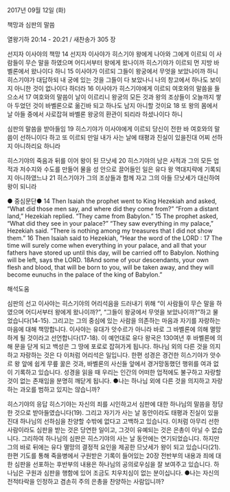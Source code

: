 2017년 09월 12일 (화)

책망과 심판의 말씀



열왕기하 20:14 - 20:21 / 새찬송가 305 장


선지자 이사야의 책망
14 선지자 이사야가 히스기야 왕에게 나아와 그에게 이르되 이 사람들이 무슨 말을 하였으며 어디서부터 왕에게 왔나이까 히스기야가 이르되 먼 지방 바벨론에서 왔나이다 하니 15 이사야가 이르되 그들이 왕궁에서 무엇을 보았나이까 하니 히스기야가 대답하되 내 궁에 있는 것을 그들이 다 보았나니 나의 창고에서 하나도 보이지 아니한 것이 없나이다 하더라 16 이사야가 히스기야에게 이르되 여호와의 말씀을 들으소서 17 여호와의 말씀이 날이 이르리니 왕궁의 모든 것과 왕의 조상들이 오늘까지 쌓아 두었던 것이 바벨론으로 옮긴바 되고 하나도 남지 아니할 것이요 18 또 왕의 몸에서 날 아들 중에서 사로잡혀 바벨론 왕궁의 환관이 되리라 하셨나이다 하니

심판의 말씀을 받아들임
19 히스기야가 이사야에게 이르되 당신이 전한 바 여호와의 말씀이 선하니이다 하고 또 이르되 만일 내가 사는 날에 태평과 진실이 있을진대 어찌 선하지 아니하리요 하니라

히스기야의 죽음과 뒤를 이어 왕이 된 므낫세
20 히스기야의 남은 사적과 그의 모든 업적과 저수지와 수도를 만들어 물을 성 안으로 끌어들인 일은 유다 왕 역대지략에 기록되지 아니하였느냐 21 히스기야가 그의 조상들과 함께 자고 그의 아들 므낫세가 대신하여 왕이 되니라

● 중심문단● 14 Then Isaiah the prophet went to King Hezekiah and asked, “What did those men say, and where did they come from?” “From a distant land,” Hezekiah replied. “They came from Babylon.” 15 The prophet asked, “What did they see in your palace?” “They saw everything in my palace,” Hezekiah said. “There is nothing among my treasures that I did not show them.” 16 Then Isaiah said to Hezekiah, “Hear the word of the LORD : 17 The time will surely come when everything in your palace, and all that your fathers have stored up until this day, will be carried off to Babylon. Nothing will be left, says the LORD. 18And some of your descendants, your own flesh and blood, that will be born to you, will be taken away, and they will become eunuchs in the palace of the king of Babylon.”

해석도움





심판의 선고
이사야는 히스기야의 어리석음을 드러내기 위해 “이 사람들이 무슨 말을 하였으며 어디서부터 왕에게 왔나이까?”, “그들이 왕궁에서 무엇을 보았나이까?”하고 물었습니다(14-15). 그리고는 그의 중심에 있는 사람을 의존하는 마음과 자기를 자랑하는 마음에 대해 책망합니다. 이사야는 유대가 앗수르가 아니라 바로 그 바벨론에 의해 멸망하게 될 것이라고 선언합니다(17-18). 이 예언대로 유다 왕국은 130여년 후 바벨론에 의해 문을 닫게 되고 백성은 그 땅에 포로로 잡혀가게 됩니다. 하나님 외의 다른 것을 의지하고 자랑하는 것은 다 이처럼 어리석은 일입니다. 한편 성경은 경건한 히스기야가 앗수르 왕 앞에 쉽게 무릎 꿇은 것과, 바벨론의 사신들 앞에서 경거망동했던 행위를 여과 없이 기록하고 있습니다. 성경을 읽을 때 우리는 인간의 어떠한 업적에도 불구하고 자랑할 것이 없는 존재임을 분명히 깨닫게 됩니다.
●나는 하나님 외에 다른 것을 의지하고 자랑하는 과오를 범하고 있지는 않습니까?

히스기야의 응답
히스기야는 자신의 죄를 시인하고서 심판에 대한 하나님의 말씀을 정당한 것으로 받아들였습니다(19). 그리고 자기가 사는 날 동안이라도 태평과 진실이 있을진대 하나님의 선하심을 찬양할 수밖에 없다고 고백하고 있습니다. 이처럼 아무리 선한 사람이라도 심판을 받는 것은 당연한 일이고, 그것이 유예되는 것은 은총이 아닐 수 없습니다. 그리하여 하나님의 심판은 히스기야의 사는 날 동안에는 연기되었습니다. 하지만 그의 바로 뒤에는 유다 멸망의 결정적 요인을 제공한 므낫세가 왕이 되고 있습니다(21). 한편 기도를 통해 죽을병에서 구원받은
기록이 들어있는 20장 전반부의 내용과 죄에 대한 심판을 선포하는 후반부의 내용은 하나님의 공의로우심을 잘 보여주고 있습니다. 하나님은 구원과 심판을 행함에 있어 조금도 치우치심이 없는 분이십니다.
●나는 자신의 전적타락을 인정하고 겸손히 주의 은총을 찬양하는 사람입니까?